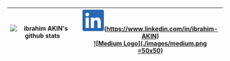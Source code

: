 |![ibrahim AKIN's github stats](https://github-readme-stats.vercel.app/api?username=ibrahimakin&show_icons=true&theme=tokyonight) | <img src="https://raw.githubusercontent.com/ibrahim-AKIN/ibrahim-AKIN/master/images/linkedin.png" width="50">(https://www.linkedin.com/in/ibrahim-AKIN) <br/> [![Medium Logo](./images/medium.png =50x50)](https://medium.com/@ibrahimakin) |
|--|--|
